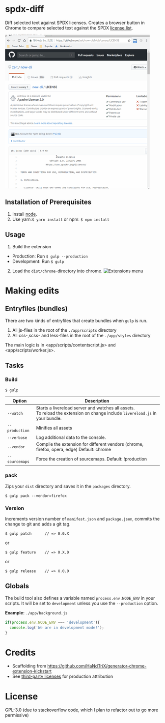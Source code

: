 # spdx-diff

Diff selected text against SPDX licenses. Creates a browser button in Chrome to compare selected text against the SPDX [license list](https://spdx.org/licenses/).

![spdx-diff in action](app/images/spdx-diff.gif)

## Installation of Prerequisites

 1. Install [node](https://nodejs.org/en/download/).
 2. Use yarn:`$ yarn install` or npm: `$ npm install`

## Usage

 1. Build the extension
  - Production: Run `$ gulp --production`
  - Development: Run `$ gulp`
 2. Load the `dist/chrome`-directory into chrome.
![Extensions menu](https://developer.chrome.com/static/images/get_started/load_extension.png)

# Making edits

## Entryfiles (bundles)

There are two kinds of entryfiles that create bundles when `gulp` is run.

 1. All js-files in the root of the `./app/scripts` directory
 2. All css-,scss- and less-files in the root of the `./app/styles` directory

The main logic is in <app/scripts/contentscript.js> and <app/scripts/worker.js>.

## Tasks

### Build

    $ gulp


| Option         | Description                                                                                                                                           |
|----------------|-------------------------------------------------------------------------------------------------------------------------------------------------------|
| `--watch`      | Starts a livereload server and watches all assets. <br>To reload the extension on change include `livereload.js` in your bundle.                      |
| `--production` | Minifies all assets                                                                                                                                   |
| `--verbose`    | Log additional data to the console.                                                                                                                   |
| `--vendor`     | Compile the extension for different vendors (chrome, firefox, opera, edge)  Default: chrome                                                                 |
| `--sourcemaps` | Force the creation of sourcemaps. Default: !production                                                                                                |


### pack

Zips your `dist` directory and saves it in the `packages` directory.

    $ gulp pack --vendor=firefox

### Version

Increments version number of `manifest.json` and `package.json`,
commits the change to git and adds a git tag.


    $ gulp patch      // => 0.0.X

or

    $ gulp feature    // => 0.X.0

or

    $ gulp release    // => X.0.0


## Globals

The build tool also defines a variable named `process.env.NODE_ENV` in your scripts. It will be set to `development` unless you use the `--production` option.


**Example:** `./app/background.js`

```javascript
if(process.env.NODE_ENV === 'development'){
  console.log('We are in development mode!');
}
```
# Credits
- Scaffolding from  <https://github.com/HaNdTriX/generator-chrome-extension-kickstart>
- See [third-party licenses](oss-attribution/attribution.txt) for production attribution

# License
GPL-3.0 (due to stackoverflow code, which I plan to refactor out to go more permissive)
